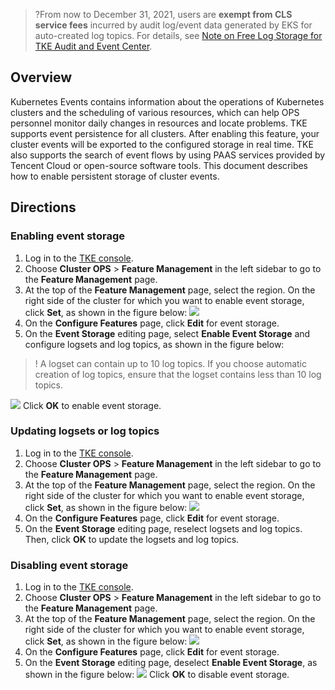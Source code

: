 >?From now to December 31, 2021, users are **exempt from CLS service fees** incurred by audit log/event data generated by EKS for auto-created log topics. For details, see [Note on Free Log Storage for TKE Audit and Event Center](https://intl.cloud.tencent.com/document/product/614/37889).


## Overview

Kubernetes Events contains information about the operations of Kubernetes clusters and the scheduling of various resources, which can help OPS personnel monitor daily changes in resources and locate problems. TKE supports event persistence for all clusters. After enabling this feature, your cluster events will be exported to the configured storage in real time. TKE also supports the search of event flows by using PAAS services provided by Tencent Cloud or open-source software tools. This document describes how to enable persistent storage of cluster events.


## Directions


### Enabling event storage
1. Log in to the [TKE console](https://console.cloud.tencent.com/tke2).
2. Choose **Cluster OPS** > **Feature Management** in the left sidebar to go to the **Feature Management** page.
3. At the top of the **Feature Management** page, select the region. On the right side of the cluster for which you want to enable event storage, click **Set**, as shown in the figure below:
![](https://main.qcloudimg.com/raw/4aa121a296bab821704c197d5dc82113.png)
4. On the **Configure Features** page, click **Edit** for event storage.
5. On the **Event Storage** editing page, select **Enable Event Storage** and configure logsets and log topics, as shown in the figure below:
>! A logset can contain up to 10 log topics. If you choose automatic creation of log topics, ensure that the logset contains less than 10 log topics.

![](https://main.qcloudimg.com/raw/1edebef8f552a639abf842eaef02e739.png)
 Click **OK** to enable event storage.




### Updating logsets or log topics
1. Log in to the [TKE console](https://console.cloud.tencent.com/tke2).
2. Choose **Cluster OPS** > **Feature Management** in the left sidebar to go to the **Feature Management** page.
3. At the top of the **Feature Management** page, select the region. On the right side of the cluster for which you want to enable event storage, click **Set**, as shown in the figure below:
![](https://main.qcloudimg.com/raw/f028a55d21a854d7229bd3452fafbdbf.png)
4. On the **Configure Features** page, click **Edit** for event storage.
5. On the **Event Storage** editing page, reselect logsets and log topics. Then, click **OK** to update the logsets and log topics.


### Disabling event storage
1. Log in to the [TKE console](https://console.cloud.tencent.com/tke2).
2. Choose **Cluster OPS** > **Feature Management** in the left sidebar to go to the **Feature Management** page.
3. At the top of the **Feature Management** page, select the region. On the right side of the cluster for which you want to enable event storage, click **Set**, as shown in the figure below:
![](https://main.qcloudimg.com/raw/6e81d86a1ae8ed2fe5337b149240b229.png)
4. On the **Configure Features** page, click **Edit** for event storage.
5. On the **Event Storage** editing page, deselect **Enable Event Storage**, as shown in the figure below:
![](https://main.qcloudimg.com/raw/fbe565c2d52ed395269af84860aab782.png)
    Click **OK** to disable event storage.
